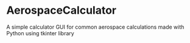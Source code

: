 # AerospaceCalculator
A simple calculator GUI for common aerospace calculations made with Python using tkinter library

